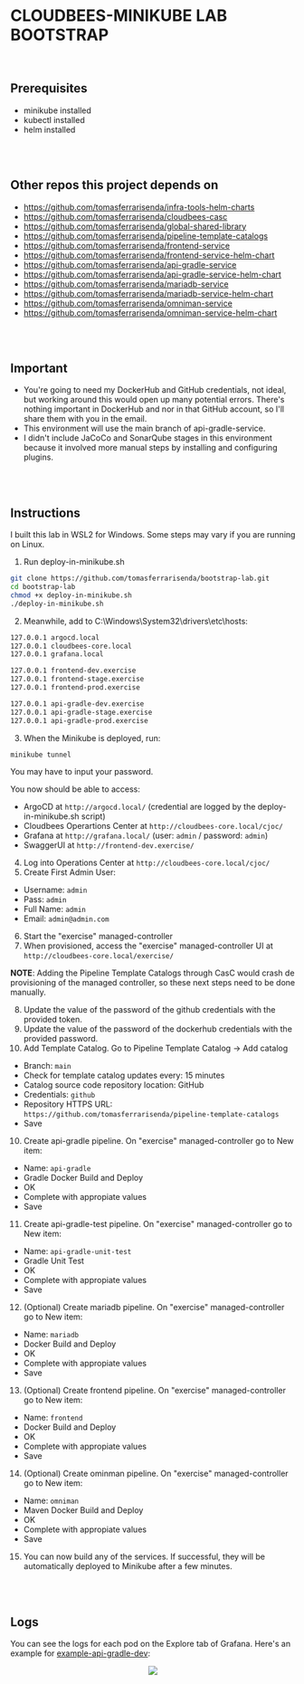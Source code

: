 # CLOUDBEES-MINIKUBE LAB BOOTSTRAP
<br/>

## Prerequisites
- minikube installed
- kubectl installed
- helm installed

<br/>
<br/>

## Other repos this project depends on
- https://github.com/tomasferrarisenda/infra-tools-helm-charts
- https://github.com/tomasferrarisenda/cloudbees-casc
- https://github.com/tomasferrarisenda/global-shared-library
- https://github.com/tomasferrarisenda/pipeline-template-catalogs
- https://github.com/tomasferrarisenda/frontend-service
- https://github.com/tomasferrarisenda/frontend-service-helm-chart
- https://github.com/tomasferrarisenda/api-gradle-service
- https://github.com/tomasferrarisenda/api-gradle-service-helm-chart
- https://github.com/tomasferrarisenda/mariadb-service
- https://github.com/tomasferrarisenda/mariadb-service-helm-chart
- https://github.com/tomasferrarisenda/omniman-service
- https://github.com/tomasferrarisenda/omniman-service-helm-chart

<br/>
<br/>

## Important
- You're going to need my DockerHub and GitHub credentials, not ideal, but working around this would open up many potential errors. There's nothing important in DockerHub and nor in that GitHub account, so I'll share them with you in the email.
- This environment will use the main branch of api-gradle-service.
- I didn't include JaCoCo and SonarQube stages in this environment because it involved more manual steps by installing and configuring plugins.

<br/>
<br/>

## Instructions
I built this lab in WSL2 for Windows. Some steps may vary if you are running on Linux.

1. Run deploy-in-minikube.sh
```bash
git clone https://github.com/tomasferrarisenda/bootstrap-lab.git
cd bootstrap-lab
chmod +x deploy-in-minikube.sh
./deploy-in-minikube.sh
```
2. Meanwhile, add to C:\Windows\System32\drivers\etc\hosts:
```bash
127.0.0.1 argocd.local
127.0.0.1 cloudbees-core.local
127.0.0.1 grafana.local

127.0.0.1 frontend-dev.exercise
127.0.0.1 frontend-stage.exercise
127.0.0.1 frontend-prod.exercise

127.0.0.1 api-gradle-dev.exercise
127.0.0.1 api-gradle-stage.exercise
127.0.0.1 api-gradle-prod.exercise
```
3. When the Minikube is deployed, run:
```bash
minikube tunnel 
```
You may have to input your password.

You now should be able to access:
- ArgoCD at ```http://argocd.local/``` (credential are logged by the deploy-in-minikube.sh script)
- Cloudbees Operartions Center at ```http://cloudbees-core.local/cjoc/```
- Grafana at ```http://grafana.local/``` (user: ```admin``` / password: ```admin```)
- SwaggerUI at ```http://frontend-dev.exercise/```

4. Log into Operations Center at ```http://cloudbees-core.local/cjoc/```
5. Create First Admin User:
  - Username: ```admin```
  - Pass: ```admin```
  - Full Name: ```admin```
  - Email: ```admin@admin.com```
<!-- 6. Go to the "Configure" tab of the "exercise" managed controller.
7. Make sure under "Configuration as Code (CasC)" these options are selected:
- Bundle -> exercise
- Branch/tag or local configuration -> main
8. Click "Save" to deploy the managed controller. -->
6. Start the "exercise" managed-controller
7. When provisioned, access the "exercise" managed-controller UI at ```http://cloudbees-core.local/exercise/```

**NOTE**: Adding the Pipeline Template Catalogs through CasC would crash de provisioning of the managed controller, so these next steps need to be done manually.
<!-- **NOTE**: I tried to automate these next steps but couldn't get the CasC for the managed controllers to work. We need to do them manually.
8. Go through wizard. Install all suggested plugins
9. Create credentials in "exercise" managed-controller for dockerhub. ID and description must be ```dockerhub```.
10. Create credentials in "exercise" managed-controller for github with PAT. ID and description must be ```github```.
11. Add Shared Library. On "exercise" managed-controller go Manage Jenkins -> System -> Global Pipeline Libraries  
  - Name: ```global-shared-library```
  - Default version: ```main```
  - Source Code Management: GitHub
  - Credentials: ```github```
  - Repository HTTPS URL: ```https://github.com/tomasferrarisenda/global-shared-library```
  - Save -->
8. Update the value of the password of the github credentials with the provided token.
8. Update the value of the password of the dockerhub credentials with the provided password.
9. Add Template Catalog. Go to Pipeline Template Catalog -> Add catalog
  - Branch: ```main```
  - Check for template catalog updates every: 15 minutes
  - Catalog source code repository location: GitHub
  - Credentials: ```github```
  - Repository HTTPS URL: ```https://github.com/tomasferrarisenda/pipeline-template-catalogs```
  - Save
<!-- 13. Create Kubernetes pod template for just Docker builds. On "exercise" managed-controller go to Manage Jenkins -> Kubernetes Pod Templates:
  - Name: ```docker```
  - Labels: ```dockerContainerBuilds```
  - Raw YAML for the Pod:
```yaml
apiVersion: v1
kind: Pod
metadata:
  name: docker
spec:
  containers:
  - name: docker
    image: docker
    args: ["sleep", "10000"]
    volumeMounts:
    - mountPath: /var/run/docker.sock
      name: docker-socket
  restartPolicy: Never
  volumes:
  - name: docker-socket
    hostPath:
      path: /var/run/docker.sock
```
14. Create Kubernetes pod template for Gradle builds. On "exercise" managed-controller go to Manage Jenkins -> Kubernetes Pod Templates:
  - Name: ```gradle-docker```
  - Labels: ```gradleContainerBuilds```
  - Raw YAML for the Pod:
```yaml
apiVersion: v1
kind: Pod
metadata:
  name: gradle-docker
spec:
  containers:
  - name: gradle
    image: gradle:6.8.3-jdk11
    command:
    - cat
    tty: true
    env:
    - name: API_SERVER_URL
      value: http://exercise-api-gradle-dev-service.exercise-dev.svc.cluster.local:8080
  - name: docker
    image: docker
    args: ["sleep", "10000"]
    volumeMounts:
    - mountPath: /var/run/docker.sock
      name: docker-socket
  restartPolicy: Never
  volumes:
  - name: docker-socket
    hostPath:
      path: /var/run/docker.sock
```
15. Create Kubernetes pod template for Gradle Tests. On "exercise" managed-controller go to Manage Jenkins -> Kubernetes Pod Templates:
  - Name: ```gradle```
  - Labels: ```gradleTests```
  - Raw YAML for the Pod:
```yaml
apiVersion: v1
kind: Pod
metadata:
  name: gradle
spec:
  containers:
  - name: gradle
    image: gradle:6.8.3-jdk11
    command:
    - cat
    tty: true
    env:
    - name: API_SERVER_URL
      value: http://exercise-api-gradle-dev-service.exercise-dev.svc.cluster.local:8080
  restartPolicy: Never
```
16. (Optional, only if you plan to build the omniman service) Create Kubernetes pod template for Maven builds. On "exercise" managed-controller go to Manage Jenkins -> Kubernetes Pod Templates:
  - Name: ```maven-docker```
  - Labels: ```mavenContainerBuilds```
  - Raw YAML for the Pod:
```yaml
apiVersion: v1
kind: Pod
metadata:
  name: maven-docker
spec:
  containers:
  - name: maven
    image: maven:3.8.5-openjdk-11
    command:
    - cat
    tty: true
  - name: docker
    image: docker
    args: ["sleep", "10000"]
    volumeMounts:
    - mountPath: /var/run/docker.sock
      name: docker-socket
  restartPolicy: Never
  volumes:
  - name: docker-socket
    hostPath:
      path: /var/run/docker.sock
``` -->
10. Create api-gradle pipeline. On "exercise" managed-controller go to New item:
  - Name: ```api-gradle```
  - Gradle Docker Build and Deploy
  - OK
  - Complete with appropiate values
  - Save
11. Create api-gradle-test pipeline. On "exercise" managed-controller go to New item:
  - Name: ```api-gradle-unit-test```
  - Gradle Unit Test
  - OK
  - Complete with appropiate values
  - Save
12. (Optional) Create mariadb pipeline. On "exercise" managed-controller go to New item:
  - Name: ```mariadb```
  - Docker Build and Deploy
  - OK
  - Complete with appropiate values
  - Save
13. (Optional) Create frontend pipeline. On "exercise" managed-controller go to New item:
  - Name: ```frontend```
  - Docker Build and Deploy
  - OK
  - Complete with appropiate values
  - Save
14. (Optional) Create ominman pipeline. On "exercise" managed-controller go to New item:
  - Name: ```omniman```
  - Maven Docker Build and Deploy
  - OK
  - Complete with appropiate values
  - Save
15. You can now build any of the services. If successful, they will be automatically deployed to Minikube after a few minutes. 

<br/>
<br/>

## Logs
You can see the logs for each pod on the Explore tab of Grafana. Here's an example for [example-api-gradle-dev](http://grafana.local/explore?orgId=1&left=%7B%22datasource%22:%22P8E80F9AEF21F6940%22,%22queries%22:%5B%7B%22refId%22:%22A%22,%22expr%22:%22%7Bapp%3D%5C%22exercise-api-gradle-dev%5C%22%7D%20%7C%3D%20%60%60%22,%22queryType%22:%22range%22,%22datasource%22:%7B%22type%22:%22loki%22,%22uid%22:%22P8E80F9AEF21F6940%22%7D,%22editorMode%22:%22builder%22%7D%5D,%22range%22:%7B%22from%22:%22now-1h%22,%22to%22:%22now%22%7D%7D):

<p title="logs" align="center"> <img src="https://i.imgur.com/pbqYfVg.jpg"></p>
